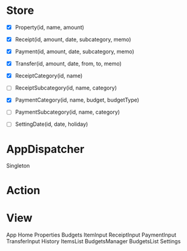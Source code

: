 # Store
- [x] Property(id, name, amount)
- [x] Receipt(id, amount, date, subcategory, memo)
- [x] Payment(id, amount, date, subcategory, memo)
- [x] Transfer(id, amount, date, from, to, memo)
- [x] ReceiptCategory(id, name)
- [ ] ReceiptSubcategory(id, name, category)
- [x] PaymentCategory(id, name, budget, budgetType)
- [ ] PaymentSubcategory(id, name, category)
- [ ] SettingDate(id, date, holiday)


# AppDispatcher
Singleton

# Action

# View
App
  Home
    Properties
    Budgets
    ItemInput
      ReceiptInput
      PaymentInput
      TransferInput
  History
    ItemsList
  BudgetsManager
    BudgetsList
  Settings
